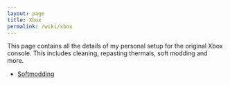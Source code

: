 ```yaml
---
layout: page
title: Xbox
permalink: /wiki/xbox
---
```


This page contains all the details of my personal setup for the original Xbox console. This includes cleaning, repasting thermals, soft modding and more.

* [Softmodding](/wiki/xbox/softmodding)
